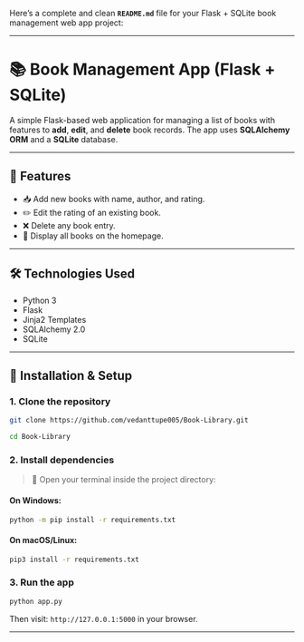 Here’s a complete and clean **`README.md`** file for your Flask + SQLite book management web app project:

---

# 📚 Book Management App (Flask + SQLite)

A simple Flask-based web application for managing a list of books with features to **add**, **edit**, and **delete** book records. The app uses **SQLAlchemy ORM** and a **SQLite** database.

---

## 🚀 Features

* 📥 Add new books with name, author, and rating.
* ✏️ Edit the rating of an existing book.
* ❌ Delete any book entry.
* 📃 Display all books on the homepage.

---

## 🛠️ Technologies Used

* Python 3
* Flask
* Jinja2 Templates
* SQLAlchemy 2.0
* SQLite



---

## 🔧 Installation & Setup

### 1. Clone the repository

```bash
git clone https://github.com/vedanttupe005/Book-Library.git

cd Book-Library
```

### 2. Install dependencies

> 📌 Open your terminal inside the project directory:

#### On Windows:

```bash
python -m pip install -r requirements.txt
```

#### On macOS/Linux:

```bash
pip3 install -r requirements.txt
```

### 3. Run the app

```bash
python app.py
```

Then visit: `http://127.0.0.1:5000` in your browser.

---



